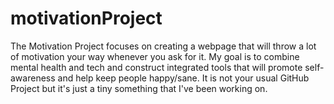 # motivationProject

The Motivation Project focuses on creating a webpage that will throw a lot of motivation your way whenever you ask for it. My goal is to combine mental health and tech and construct integrated tools that will promote self-awareness and help keep people happy/sane. It is not your usual GitHub Project but it's just a tiny something that I've been working on. 
